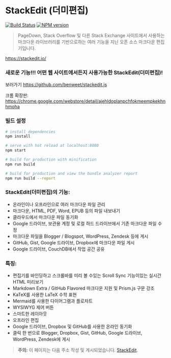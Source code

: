 # StackEdit (더미편집)

[![Build Status](https://img.shields.io/travis/benweet/stackedit.svg?style=flat)](https://travis-ci.org/benweet/stackedit) [![NPM version](https://img.shields.io/npm/v/stackedit.svg?style=flat)](https://www.npmjs.org/package/stackedit)

> PageDown, Stack Overflow 및 다른 Stack Exchange 사이트에서 사용하는 마크다운 라이브러리를 기반으로하는 여러 기능을 지닌 오픈 소스 마크다운 편집기입니다.

https://stackedit.io/

### 새로운 기능!!! 어떤 웹 사이트에서든지 사용가능한 StackEdit(더미편집)!

보러가기 https://github.com/benweet/stackedit.js

크롬 확장판: https://chrome.google.com/webstore/detail/ajehldoplanpchfokmeempkekhnhmoha

### 빌드 설정

``` bash
# install dependencies
npm install

# serve with hot reload at localhost:8080
npm start

# build for production with minification
npm run build

# build for production and view the bundle analyzer report
npm run build --report
```

### StackEdit(더미편집)의 기능:

 - 온라인이나 오프라인으로 여러 마크다운 파일 관리
 - 마크다운, HTML, PDF, Word, EPUB 등의 파일 내보내기
 - 클라우드에서 마크다운 파일 동기화
 - Google 드라이브, 보관용 계정 및 로컬 하드 드라이브에서 기존 마크다운 파일 수정
 - 마크다운 파일을 Blogger / Blogspot, WordPress, Zendesk 등에 게시
 - GitHub, Gist, Google 드라이브, Dropbox에 마크다운 파일 게시
 - Google 드라이브, CouchDB에서 작업 공간 공유

### 특징:

 - 편집기를 바인딩하고 스크롤바를 미리 볼 수있는 Scroll Sync 기능이있는 실시간 HTML 미리보기
 - Markdown Extra / GitHub Flavored 마크다운 지원 및 Prism.js 구문 강조
 - KaTeX를 사용한 LaTeX 수학 표현
 - Mermaid를 사용한 다이어그램과 플로차트
 - WYSIWYG 제어 버튼
 - 스마트한 레이아웃
 - 오프라인 편집
 - Google 드라이브, Dropbox 및 GitHub를 사용한 온라인 동기화
 - 클릭 한 번으로 Blogger, Dropbox, Gist, GitHub, Google 드라이브, WordPress, Zendesk에 게시

> **주의:** 이 페이지는 다음 주소 작성 및 게시되었습니다. [StackEdit](https://stackedit.io/ "StackEdit").
